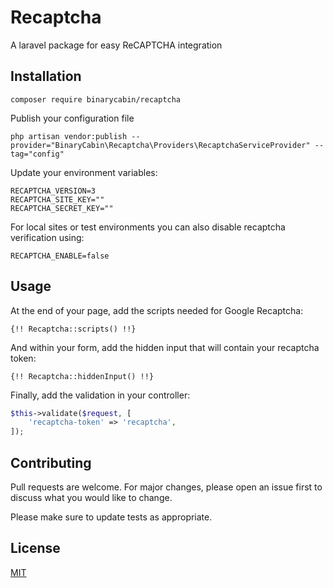 # Recaptcha

A laravel package for easy ReCAPTCHA integration

## Installation

```
composer require binarycabin/recaptcha
```

Publish your configuration file

```
php artisan vendor:publish --provider="BinaryCabin\Recaptcha\Providers\RecaptchaServiceProvider" --tag="config"
```

Update your environment variables:

```
RECAPTCHA_VERSION=3
RECAPTCHA_SITE_KEY=""
RECAPTCHA_SECRET_KEY=""
```

For local sites or test environments you can also disable recaptcha verification using:

```
RECAPTCHA_ENABLE=false
```

## Usage

At the end of your page, add the scripts needed for Google Recaptcha:

```
{!! Recaptcha::scripts() !!}
```

And within your form, add the hidden input that will contain your recaptcha token:

```
{!! Recaptcha::hiddenInput() !!}
```

Finally, add the validation in your controller:

```php
$this->validate($request, [
    'recaptcha-token' => 'recaptcha',
]);
```

## Contributing
Pull requests are welcome. For major changes, please open an issue first to discuss what you would like to change.

Please make sure to update tests as appropriate.

## License
[MIT](https://choosealicense.com/licenses/mit/)
